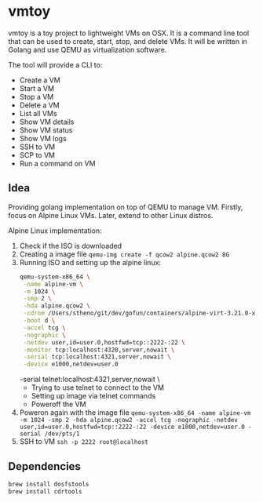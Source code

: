 # vmtoy

vmtoy is a toy project to lightweight VMs on OSX. It is a command line tool that can be used to create, start, stop, and delete VMs. It will be written in Golang and use QEMU as virtualization software.


The tool will provide a CLI to:
- Create a VM
- Start a VM
- Stop a VM
- Delete a VM
- List all VMs
- Show VM details
- Show VM status
- Show VM logs
- SSH to VM
- SCP to VM
- Run a command on VM


## Idea

Providing golang implementation on top of QEMU to manage VM. Firstly, focus on Alpine Linux VMs. Later, extend to other Linux distros.

Alpine Linux implementation:

1. Check if the ISO is downloaded
2. Creating a image file `qemu-img create -f qcow2 alpine.qcow2 8G`
3. Running ISO and setting up the alpine linux:
   ```bash
   qemu-system-x86_64 \
    -name alpine-vm \
    -m 1024 \
    -smp 2 \
    -hda alpine.qcow2 \
    -cdrom /Users/stheno/git/dev/gofun/containers/alpine-virt-3.21.0-x86_64.iso \
    -boot d \
    -accel tcg \
    -nographic \
    -netdev user,id=user.0,hostfwd=tcp::2222-:22 \
    -monitor tcp:localhost:4320,server,nowait \
    -serial tcp:localhost:4321,server,nowait \
    -device e1000,netdev=user.0
   ```
   -serial telnet:localhost:4321,server,nowait \
    - Trying to use telnet to connect to the VM
    - Setting up image via telnet commands
    - Poweroff the VM
4. Poweron again with the image file `qemu-system-x86_64 -name alpine-vm -m 1024 -smp 2 -hda alpine.qcow2 -accel tcg -nographic -netdev user,id=user.0,hostfwd=tcp::2222-:22 -device e1000,netdev=user.0 -serial /dev/pts/1`
5. SSH to VM `ssh -p 2222 root@localhost`



## Dependencies

```bash
brew install dosfstools
brew install cdrtools
```